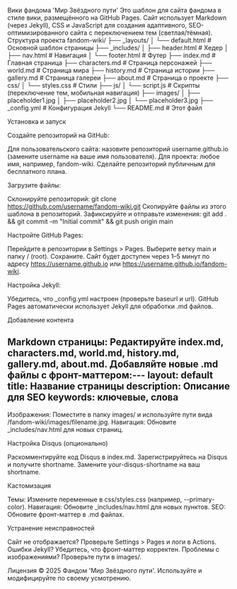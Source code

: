 Вики фандома 'Мир Звёздного пути'
Это шаблон для сайта фандома в стиле вики, размещённого на GitHub Pages. Сайт использует Markdown (через Jekyll), CSS и JavaScript для создания адаптивного, SEO-оптимизированного сайта с переключением тем (светлая/тёмная).
Структура проекта
fandom-wiki/
├── _layouts/
│   └── default.html       # Основной шаблон страницы
├── _includes/
│   ├── header.html        # Хедер
│   ├── nav.html           # Навигация
│   └── footer.html        # Футер
├── index.md              # Главная страница
├── characters.md         # Страница персонажей
├── world.md              # Страница мира
├── history.md            # Страница истории
├── gallery.md            # Страница галереи
├── about.md              # Страница о проекте
├── css/
│   └── styles.css        # Стили
├── js/
│   └── script.js         # Скрипты (переключение тем, мобильная навигация)
├── images/
│   ├── placeholder1.jpg
│   ├── placeholder2.jpg
│   └── placeholder3.jpg
├── _config.yml           # Конфигурация Jekyll
└── README.md             # Этот файл

Установка и запуск

Создайте репозиторий на GitHub:

Для пользовательского сайта: назовите репозиторий username.github.io (замените username на ваше имя пользователя).
Для проекта: любое имя, например, fandom-wiki.
Сделайте репозиторий публичным для бесплатного плана.


Загрузите файлы:

Склонируйте репозиторий: git clone https://github.com/username/fandom-wiki.git
Скопируйте файлы из этого шаблона в репозиторий.
Зафиксируйте и отправьте изменения: git add . && git commit -m "Initial commit" && git push origin main


Настройте GitHub Pages:

Перейдите в репозитории в Settings > Pages.
Выберите ветку main и папку / (root).
Сохраните. Сайт будет доступен через 1–5 минут по адресу https://username.github.io или https://username.github.io/fandom-wiki.


Настройка Jekyll:

Убедитесь, что _config.yml настроен (проверьте baseurl и url).
GitHub Pages автоматически использует Jekyll для обработки .md файлов.



Добавление контента

Markdown страницы: Редактируйте index.md, characters.md, world.md, history.md, gallery.md, about.md. Добавляйте новые .md файлы с фронт-маттером:---
layout: default
title: Название страницы
description: Описание для SEO
keywords: ключевые, слова
---


Изображения: Поместите в папку images/ и используйте пути вида /fandom-wiki/images/filename.jpg.
Навигация: Обновите _includes/nav.html для новых страниц.

Настройка Disqus (опционально)

Раскомментируйте код Disqus в index.md.
Зарегистрируйтесь на Disqus и получите shortname.
Замените your-disqus-shortname на ваш shortname.

Кастомизация

Темы: Измените переменные в css/styles.css (например, --primary-color).
Навигация: Обновите _includes/nav.html для новых пунктов.
SEO: Обновите фронт-маттер в .md файлах.

Устранение неисправностей

Сайт не отображается? Проверьте Settings > Pages и логи в Actions.
Ошибки Jekyll? Убедитесь, что фронт-маттер корректен.
Проблемы с изображениями? Проверьте пути в images/.

Лицензия
© 2025 Фандом 'Мир Звёздного пути'. Используйте и модифицируйте по своему усмотрению.